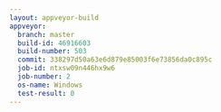 ```yaml
---
layout: appveyor-build
appveyor:
  branch: master
  build-id: 46916603
  build-number: 503
  commit: 338297d50a63e6d879e85003f6e73856da0c895c
  job-id: ntxsw09n446hx9w6
  job-number: 2
  os-name: Windows
  test-result: 0
---
```

